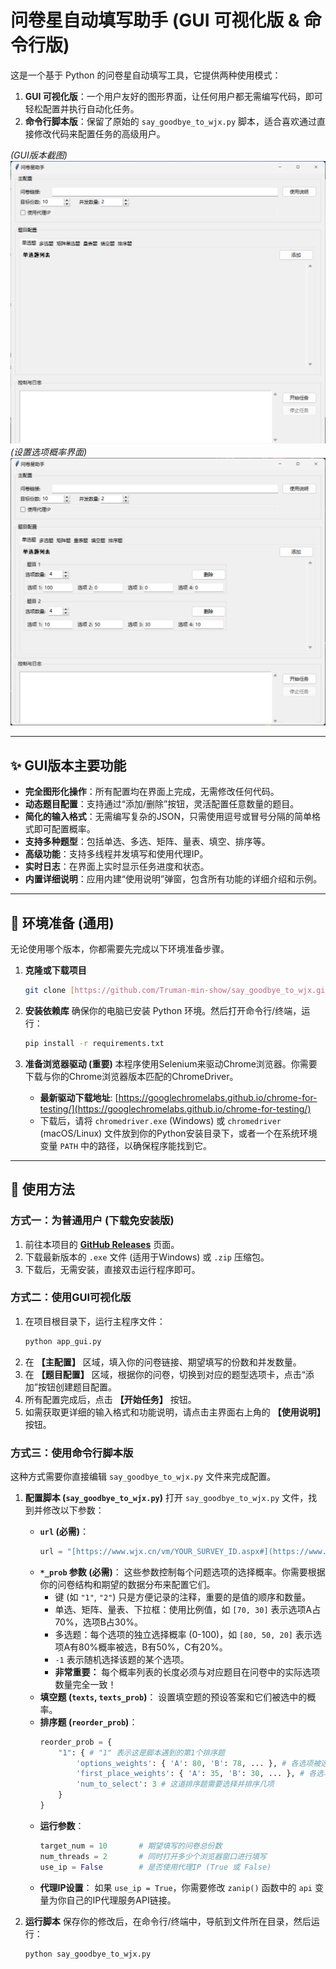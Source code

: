 # 问卷星自动填写助手 (GUI 可视化版 & 命令行版)

这是一个基于 Python 的问卷星自动填写工具，它提供两种使用模式：
1.  **GUI 可视化版**：一个用户友好的图形界面，让任何用户都无需编写代码，即可轻松配置并执行自动化任务。
2.  **命令行脚本版**：保留了原始的 `say_goodbye_to_wjx.py` 脚本，适合喜欢通过直接修改代码来配置任务的高级用户。

*(GUI版本截图)*
![应用截图](./assets/main.png)
*(设置选项概率界面)*
![应用截图](./assets/choice.png)

---

## ✨ GUI版本主要功能

* **完全图形化操作**：所有配置均在界面上完成，无需修改任何代码。
* **动态题目配置**：支持通过“添加/删除”按钮，灵活配置任意数量的题目。
* **简化的输入格式**：无需编写复杂的JSON，只需使用逗号或冒号分隔的简单格式即可配置概率。
* **支持多种题型**：包括单选、多选、矩阵、量表、填空、排序等。
* **高级功能**：支持多线程并发填写和使用代理IP。
* **实时日志**：在界面上实时显示任务进度和状态。
* **内置详细说明**：应用内建“使用说明”弹窗，包含所有功能的详细介绍和示例。

---

## 🚀 环境准备 (通用)

无论使用哪个版本，你都需要先完成以下环境准备步骤。

1.  **克隆或下载项目**
    ```bash
    git clone [https://github.com/Truman-min-show/say_goodbye_to_wjx.git](https://github.com/Truman-min-show/say_goodbye_to_wjx.git)
    ```

2.  **安装依赖库**
    确保你的电脑已安装 Python 环境。然后打开命令行/终端，运行：
    ```bash
    pip install -r requirements.txt
    ```

3.  **准备浏览器驱动 (重要)**
    本程序使用Selenium来驱动Chrome浏览器。你需要下载与你的Chrome浏览器版本匹配的ChromeDriver。
    * **最新驱动下载地址**: [https://googlechromelabs.github.io/chrome-for-testing/](https://googlechromelabs.github.io/chrome-for-testing/)
    * 下载后，请将 `chromedriver.exe` (Windows) 或 `chromedriver` (macOS/Linux) 文件放到你的Python安装目录下，或者一个在系统环境变量 `PATH` 中的路径，以确保程序能找到它。

---

## 📖 使用方法

### 方式一：为普通用户 (下载免安装版)

1.  前往本项目的 **[GitHub Releases](https://github.com/Truman-min-show/say_goodbye_to_wjx/releases)** 页面。
2.  下载最新版本的 `.exe` 文件 (适用于Windows) 或 `.zip` 压缩包。
3.  下载后，无需安装，直接双击运行程序即可。

### 方式二：使用GUI可视化版 

1.  在项目根目录下，运行主程序文件：
    ```bash
    python app_gui.py
    ```
2.  在 **【主配置】** 区域，填入你的问卷链接、期望填写的份数和并发数量。
3.  在 **【题目配置】** 区域，根据你的问卷，切换到对应的题型选项卡，点击“添加”按钮创建题目配置。
4.  所有配置完成后，点击 **【开始任务】** 按钮。
5.  如需获取更详细的输入格式和功能说明，请点击主界面右上角的 **【使用说明】** 按钮。

### 方式三：使用命令行脚本版 

这种方式需要你直接编辑 `say_goodbye_to_wjx.py` 文件来完成配置。

1.  **配置脚本 (`say_goodbye_to_wjx.py`)**
    打开 `say_goodbye_to_wjx.py` 文件，找到并修改以下参数：
    * **`url` (必需)**：
        ```python
        url = "[https://www.wjx.cn/vm/YOUR_SURVEY_ID.aspx#](https://www.wjx.cn/vm/YOUR_SURVEY_ID.aspx#)" # 将 YOUR_SURVEY_ID 替换为你的问卷实际ID
        ```
    * **`*_prob` 参数 (必需)**：
        这些参数控制每个问题选项的选择概率。你需要根据你的问卷结构和期望的数据分布来配置它们。
        * 键 (如 `"1"`, `"2"`) 只是方便记录的注释，重要的是值的顺序和数量。
        * 单选、矩阵、量表、下拉框：使用比例值，如 `[70, 30]` 表示选项A占70%，选项B占30%。
        * 多选题：每个选项的独立选择概率 (0-100)，如 `[80, 50, 20]` 表示选项A有80%概率被选，B有50%，C有20%。
        * `-1` 表示随机选择该题的某个选项。
        * **非常重要：** 每个概率列表的长度必须与对应题目在问卷中的实际选项数量完全一致！
    * **填空题 (`texts`, `texts_prob`)**：
        设置填空题的预设答案和它们被选中的概率。
    * **排序题 (`reorder_prob`)**：
        ```python
        reorder_prob = {
            "1": { # "1" 表示这是脚本遇到的第1个排序题
                'options_weights': { 'A': 80, 'B': 78, ... }, # 各选项被选入排序的总次数/权重
                'first_place_weights': { 'A': 35, 'B': 30, ... }, # 各选项排在第一位的次数/权重
                'num_to_select': 3 # 这道排序题需要选择并排序几项
            }
        }
        ```
    * **运行参数**：
        ```python
        target_num = 10       # 期望填写的问卷总份数
        num_threads = 2       # 同时打开多少个浏览器窗口进行填写
        use_ip = False        # 是否使用代理IP (True 或 False)
        ```
    * **代理IP设置**：
        如果 `use_ip = True`，你需要修改 `zanip()` 函数中的 `api` 变量为你自己的IP代理服务API链接。

2.  **运行脚本**
    保存你的修改后，在命令行/终端中，导航到文件所在目录，然后运行：
    ```bash
    python say_goodbye_to_wjx.py
    ```

